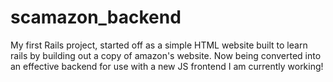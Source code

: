 # scamazon_backend
My first Rails project, started off as a simple HTML website built to learn rails by building out a copy of amazon's website. Now being converted into an effective backend for use with a new JS frontend I am currently working! 
